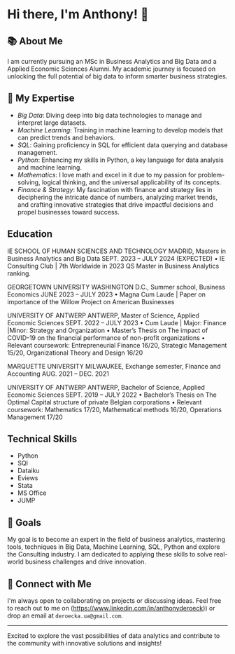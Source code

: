 # Hi there, I'm Anthony! 👋

## 📚 About Me
I am currently pursuing an MSc in Business Analytics and Big Data and a Applied Economic Sciences Alumni. My academic journey is focused on unlocking the full potential of big data to inform smarter business strategies.

## 🚀 My Expertise
- *Big Data*: Diving deep into big data technologies to manage and interpret large datasets.
- *Machine Learning*: Training in machine learning to develop models that can predict trends and behaviors.
- *SQL*: Gaining proficiency in SQL for efficient data querying and database management.
- *Python*: Enhancing my skills in Python, a key language for data analysis and machine learning.
- *Mathematics*: I love math and excel in it due to my passion for problem-solving, logical thinking, and the universal applicability of its concepts.
- *Finance & Strategy*: My fascination with finance and strategy lies in deciphering the intricate dance of numbers, analyzing market trends, and crafting innovative strategies that drive impactful decisions and propel businesses toward success.

## Education
IE SCHOOL OF HUMAN SCIENCES AND TECHNOLOGY MADRID, 
Masters in Business Analytics and Big Data SEPT. 2023 – JULY 2024 (EXPECTED)
• IE Consulting Club | 7th Worldwide in 2023 QS Master in Business Analytics ranking.

GEORGETOWN UNIVERSITY WASHINGTON D.C.,
Summer school, Business Economics JUNE 2023 – JULY 2023
• Magna Cum Laude | Paper on importance of the Willow Project on American Businesses

UNIVERSITY OF ANTWERP ANTWERP,
Master of Science, Applied Economic Sciences SEPT. 2022 – JULY 2023
• Cum Laude | Major: Finance |Minor: Strategy and Organization
• Master’s Thesis on The impact of COVID-19 on the financial performance of non-profit organizations
• Relevant coursework: Entrepreneurial Finance 16/20, Strategic Management 15/20, Organizational Theory and Design 16/20

MARQUETTE UNIVERSITY MILWAUKEE,
Exchange semester, Finance and Accounting AUG. 2021 – DEC. 2021

UNIVERSITY OF ANTWERP ANTWERP, 
Bachelor of Science, Applied Economic Sciences SEPT. 2019 – JULY 2022
• Bachelor’s Thesis on The Optimal Capital structure of private Belgian corporations
• Relevant coursework: Mathematics 17/20, Mathematical methods 16/20, Operations Management 17/20

## Technical Skills
- Python
- SQl
- Dataiku
- Eviews
- Stata
- MS Office
- JUMP
  
## 🎯 Goals
My goal is to become an expert in the field of business analytics, mastering tools, techniques in Big Data, Machine Learning, SQL, Python and explore the Consulting industry. I am dedicated to applying these skills to solve real-world business challenges and drive innovation.

## 🤝 Connect with Me
I'm always open to collaborating on projects or discussing ideas. Feel free to reach out to me on (https://www.linkedin.com/in/anthonyderoeck)) or drop an email at `deroecka.ua@gmail.com`.

---

Excited to explore the vast possibilities of data analytics and contribute to the community with innovative solutions and insights!
